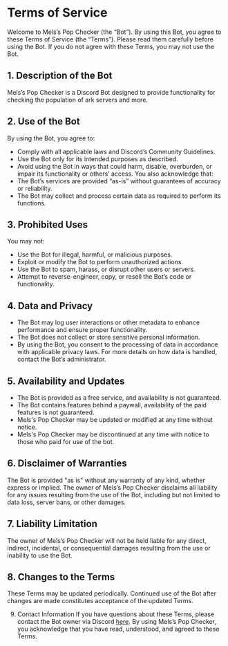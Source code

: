 # Terms of Service

Welcome to Mels’s Pop Checker (the “Bot”). By using this Bot, you agree to these Terms of Service (the “Terms”). Please read them carefully before using the Bot. If you do not agree with these Terms, you may not use the Bot.

## 1. Description of the Bot
Mels’s Pop Checker is a Discord Bot designed to provide functionality for checking the population of ark servers and more.

## 2. Use of the Bot
By using the Bot, you agree to:
- Comply with all applicable laws and Discord’s Community Guidelines.
- Use the Bot only for its intended purposes as described.
- Avoid using the Bot in ways that could harm, disable, overburden, or impair its functionality or others’ access.
You also acknowledge that:
- The Bot’s services are provided “as-is” without guarantees of accuracy or reliability.
- The Bot may collect and process certain data as required to perform its functions.

## 3. Prohibited Uses
You may not:
- Use the Bot for illegal, harmful, or malicious purposes.
- Exploit or modify the Bot to perform unauthorized actions.
- Use the Bot to spam, harass, or disrupt other users or servers.
- Attempt to reverse-engineer, copy, or resell the Bot’s code or functionality.

## 4. Data and Privacy
- The Bot may log user interactions or other metadata to enhance performance and ensure proper functionality.
- The Bot does not collect or store sensitive personal information.
- By using the Bot, you consent to the processing of data in accordance with applicable privacy laws.
For more details on how data is handled, contact the Bot’s administrator.

## 5. Availability and Updates
- The Bot is provided as a free service, and availability is not guaranteed.
- The Bot contains features behind a paywall, availability of the paid features is not guaranteed.
- Mels's Pop Checker may be updated or modified at any time without notice.
- Mels's Pop Checker may be discontinued at any time with notice to those who paid for use of the bot.

## 6. Disclaimer of Warranties
The Bot is provided "as is" without any warranty of any kind, whether express or implied. The owner of Mels’s Pop Checker disclaims all liability for any issues resulting from the use of the Bot, including but not limited to data loss, server bans, or other damages.

## 7. Liability Limitation
The owner of Mels’s Pop Checker will not be held liable for any direct, indirect, incidental, or consequential damages resulting from the use or inability to use the Bot.

## 8. Changes to the Terms
These Terms may be updated periodically. Continued use of the Bot after changes are made constitutes acceptance of the updated Terms.

9. Contact Information
If you have questions about these Terms, please contact the Bot owner via Discord [here](https://discord.gg/mels).
By using Mels’s Pop Checker, you acknowledge that you have read, understood, and agreed to these Terms.
